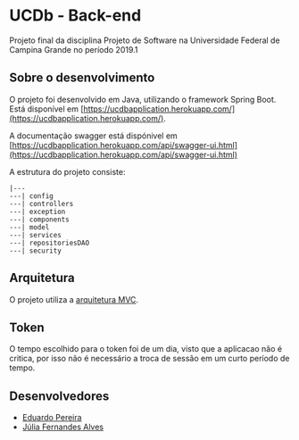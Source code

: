 # UCDb - Back-end
Projeto final da disciplina Projeto de Software na Universidade Federal de Campina Grande no período 2019.1

## Sobre o desenvolvimento

O projeto foi desenvolvido em Java, utilizando o framework Spring Boot.
Está disponível em [https://ucdbapplication.herokuapp.com/](https://ucdbapplication.herokuapp.com/).

A documentação swagger está dispónivel em [https://ucdbapplication.herokuapp.com/api/swagger-ui.html](https://ucdbapplication.herokuapp.com/api/swagger-ui.html)

A estrutura do projeto consiste:

```
|---
---| config
---| controllers
---| exception
---| components
---| model
---| services
---| repositoriesDAO
---| security

```

## Arquitetura

O projeto utiliza a [arquitetura MVC](https://github.com/daltonserey/projsw-20191/blob/master/06.web_apps/1-padrao_mvc/text.md).

## Token
O tempo escolhido para o token foi de um dia, visto que a aplicacao não é critica, por isso não é necessário a troca de sessão em um curto período de tempo.

## Desenvolvedores

- [Eduardo Pereira](https://github.com/Eduardoccufcg)
- [Júlia Fernandes Alves](https://github.com/juliafealves)
